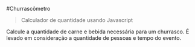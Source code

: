#Churrascômetro
>Calculador de quantidade usando Javascript

Calcule a quantidade de carne e bebida necessária para um churrasco. É levado em consideração a quantidade de pessoas e tempo do evento.